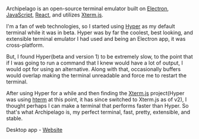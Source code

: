 Archipelago is an open-source terminal emulator built on [Electron](https://electronjs.org/), [JavaScript](https://www.ecma-international.org/publications/standards/Ecma-262.htm), [React](https://reactjs.org/), and utilizes [Xterm.js](https://github.com/xtermjs/xterm.js).

I'm a fan of web technologies, so I started using
[Hyper](https://github.com/zeit/hyper) as my default terminal while it was in beta.
Hyper was by far the coolest, best looking, and extensible terminal emulator I had used and being an Electron app, it was cross-platform.

But, I found Hyper(beta and version 1) to be extremely slow, to the point that if I was going to run a command that I knew would have a lot of output, I would opt for using an alternative. Along with that, occasionally buffers would overlap making the terminal unreadable and force me to restart the terminal.

After using Hyper for a while and then finding the [Xterm.js](https://xtermjs.org/) project(Hyper was using [hterm](https://github.com/chromium/hterm) at this point, it has since switched to Xterm.js as of v2), I thought perhaps I can make a terminal that performs faster than Hyper. So that's what Archipelago is, my perfect terminal, fast, pretty, extensible, and stable.


Desktop app - [Website](https://archipelago.dev)
